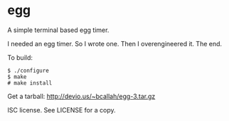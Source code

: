 egg
===
A simple terminal based egg timer.

I needed an egg timer. So I wrote one. Then I overengineered it. The end.

To build:

    $ ./configure
    $ make
    # make install

Get a tarball: http://devio.us/~bcallah/egg-3.tar.gz

ISC license. See LICENSE for a copy.
